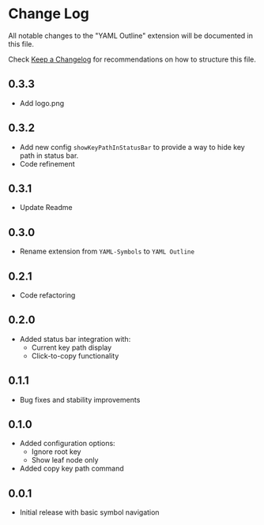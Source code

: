 # Change Log

All notable changes to the "YAML Outline" extension will be documented in this file.

Check [Keep a Changelog](http://keepachangelog.com/) for recommendations on how to structure this file.

## 0.3.3

- Add logo.png

## 0.3.2

- Add new config `showKeyPathInStatusBar` to provide a way to hide key path in status bar.
- Code refinement

## 0.3.1

- Update Readme

## 0.3.0

- Rename extension from `YAML-Symbols` to `YAML Outline`

## 0.2.1

- Code refactoring

## 0.2.0

- Added status bar integration with:
  - Current key path display
  - Click-to-copy functionality

## 0.1.1

- Bug fixes and stability improvements

## 0.1.0

- Added configuration options:
  - Ignore root key
  - Show leaf node only
- Added copy key path command

## 0.0.1

- Initial release with basic symbol navigation
